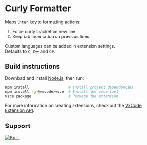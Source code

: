 # Curly Formatter
Maps `Enter` key to formatting actions:
1. Force curly bracket on new line
2. Keep tab indentation on previous lines

Custom languages can be added in extension settings.  
Defaults to `C`, `C++` and `C#`.  

## Build instructions
Download and install [Node.js](https://nodejs.org/), then run:
```bash
npm install                  # Install project dependencies
npm install -g @vscode/vsce  # Install the vsce tool
vsce package                 # Package the extension
```
For more information on creating extensions, check out the [VSCode Extension API](https://code.visualstudio.com/api).

## Support
[![Ko-fi](https://img.shields.io/badge/Support%20me%20on%20Ko--fi-F16061?style=flat&logo=ko-fi&logoColor=white)](https://ko-fi.com/ironcutter24)
